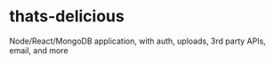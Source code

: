 # thats-delicious
Node/React/MongoDB application, with auth, uploads, 3rd party APIs, email, and more
